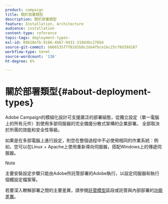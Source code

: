 ```yaml
---
product: campaign
title: 關於部署類型
description: 關於部署類型
feature: Installation, Architecture
audience: installation
content-type: reference
topic-tags: deployment-types-
exl-id: 08628efb-9186-4b67-9431-310d4bc276b4
source-git-commit: b666535f7f82d1b8c2da4fbce1bc25cf8d39d187
workflow-type: tm+mt
source-wordcount: '136'
ht-degree: 6%

---
```


# 關於部署類型{#about-deployment-types}



Adobe Campaign的模組化設計可支援廣泛的部署組態，從獨立設定（單一電腦上的所有元件）到使用多部伺服器的完全備援分散式架構的企業部署。 全部取決於所需的效能和安全性等級。

如果是在多部電腦上進行設定，則您在整個過程中不必使用相同的作業系統：例如，您可以在Linux + Apache上使用重新導向伺服器，搭配Windows上的傳遞伺服器。

>[!NOTE]
>
>主要安裝設定步驟只能由Adobe所託管部署的Adobe執行，以設定伺服器和執行個體設定檔案等。
>
>若要深入瞭解部署之間的主要差異，請參閱[託管模型](../../installation/using/hosting-models.md)區段或託管與內部部署的[功能差異](../../installation/using/capability-matrix.md)。
